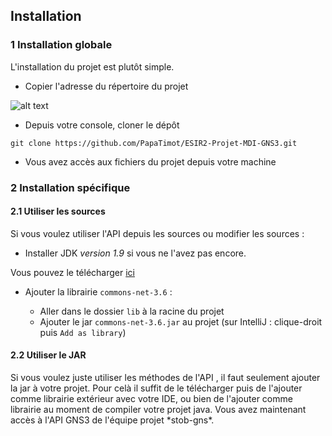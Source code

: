 ## Installation

### 1 Installation globale 

<p> L'installation du projet est plutôt simple. </p>

  * Copier l'adresse du répertoire du projet 
 
![alt text](https://github.com/PapaTimot/ESIR2-Projet-MDI-GNS3/blob/develop/repogit.PNG)

  * Depuis votre console, cloner le dépôt
  
  ```
  git clone https://github.com/PapaTimot/ESIR2-Projet-MDI-GNS3.git
  ```
  * Vous avez accès aux fichiers du projet depuis votre machine 

### 2 Installation spécifique

#### 2.1 Utiliser les sources

Si vous voulez utiliser l'API depuis les sources ou modifier les sources : 

  * Installer JDK _version 1.9_ si vous ne l'avez pas encore. 

  Vous pouvez le télécharger [ici](https://jdk.java.net/java-se-ri/9)

  * Ajouter la librairie `commons-net-3.6` :

     * Aller dans le dossier `lib` à la racine du projet
     * Ajouter le jar `commons-net-3.6.jar` au projet (sur IntelliJ : clique-droit puis `Add as library`)

#### 2.2 Utiliser le JAR

  <p> Si vous voulez juste utiliser les méthodes de l'API , il faut seulement ajouter la jar à votre projet. Pour celà il suffit de le télécharger puis de l'ajouter comme librairie extérieur avec votre IDE, ou bien de l'ajouter comme librairie au moment de compiler votre projet java. Vous avez maintenant accès à l'API GNS3 de l'équipe projet *stob-gns*.</p>
